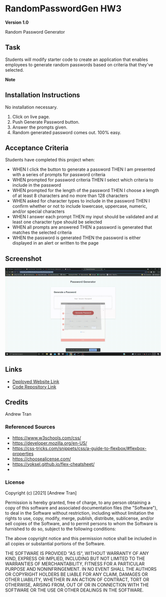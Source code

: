 # RandomPasswordGen HW3

**Version 1.0**

Random Password Generator

## Task
Students will modify starter code to create an application that enables employees to generate random passwords based on criteria that they've selected.

**Note** 


## Installation Instructions
No installation necessary. 
1) Click on live page.
2) Push Generate Password button.
3) Answer the prompts given.
4) Random generated password comes out. 100% easy.



## Acceptance Criteria
Students have completed this project when:

* WHEN I click the button to generate a password
THEN I am presented with a series of prompts for password criteria
* WHEN prompted for password criteria
THEN I select which criteria to include in the password
* WHEN prompted for the length of the password
THEN I choose a length of at least 8 characters and no more than 128 characters
* WHEN asked for character types to include in the password
THEN I confirm whether or not to include lowercase, uppercase, numeric, and/or special characters
* WHEN I answer each prompt
THEN my input should be validated and at least one character type should be selected
* WHEN all prompts are answered
THEN a password is generated that matches the selected criteria
* WHEN the password is generated
THEN the password is either displayed in an alert or written to the page


## Screenshot
![](randomgenexample.gif)


## Links
* [Deployed Website Link](https://andrewt11.github.io/RandomPasswordGen/)
* [Code Repository Link](https://andrewt11.github.io/RandomPasswordGen/)

## Credits
Andrew Tran

### Referenced Sources

* https://www.w3schools.com/css/
* https://developer.mozilla.org/en-US/
* https://css-tricks.com/snippets/css/a-guide-to-flexbox/#flexbox-properties
* https://choosealicense.com/
* https://yoksel.github.io/flex-cheatsheet/
* 

### License
Copyright (c) [2021] [Andrew Tran]

Permission is hereby granted, free of charge, to any person obtaining a copy
of this software and associated documentation files (the "Software"), to deal
in the Software without restriction, including without limitation the rights
to use, copy, modify, merge, publish, distribute, sublicense, and/or sell
copies of the Software, and to permit persons to whom the Software is
furnished to do so, subject to the following conditions:

The above copyright notice and this permission notice shall be included in all
copies or substantial portions of the Software.

THE SOFTWARE IS PROVIDED "AS IS", WITHOUT WARRANTY OF ANY KIND, EXPRESS OR
IMPLIED, INCLUDING BUT NOT LIMITED TO THE WARRANTIES OF MERCHANTABILITY,
FITNESS FOR A PARTICULAR PURPOSE AND NONINFRINGEMENT. IN NO EVENT SHALL THE
AUTHORS OR COPYRIGHT HOLDERS BE LIABLE FOR ANY CLAIM, DAMAGES OR OTHER
LIABILITY, WHETHER IN AN ACTION OF CONTRACT, TORT OR OTHERWISE, ARISING FROM,
OUT OF OR IN CONNECTION WITH THE SOFTWARE OR THE USE OR OTHER DEALINGS IN THE
SOFTWARE.